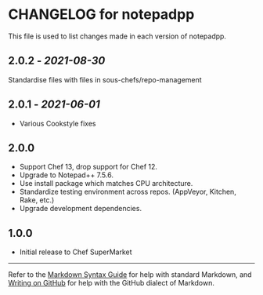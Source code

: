 # CHANGELOG for notepadpp

This file is used to list changes made in each version of notepadpp.

## 2.0.2 - *2021-08-30*

Standardise files with files in sous-chefs/repo-management

## 2.0.1 - *2021-06-01*

- Various Cookstyle fixes

## 2.0.0

* Support Chef 13, drop support for Chef 12.
* Upgrade to Notepad++ 7.5.6.
* Use install package which matches CPU architecture.
* Standardize testing environment across repos.  (AppVeyor, Kitchen, Rake, etc.)
* Upgrade development dependencies.

## 1.0.0

* Initial release to Chef SuperMarket

- - -
Refer to the [Markdown Syntax Guide](https://daringfireball.net/projects/markdown/syntax) for help with standard Markdown, and [Writing on GitHub](https://help.github.com/categories/writing-on-github/) for help with the GitHub dialect of Markdown.
